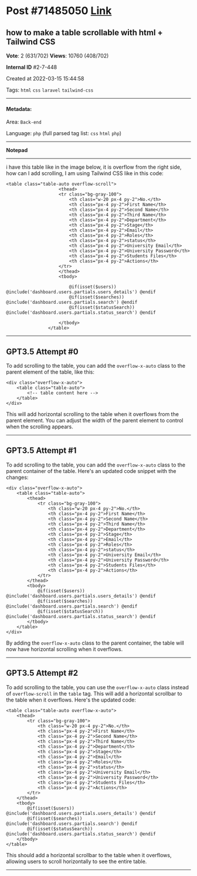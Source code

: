 
# Post \#71485050 [Link](https://stackoverflow.com/questions/71485050/)

## how to make a table scrollable with html + Tailwind CSS

**Vote**: 2 (631/702) **Views**: 10760 (408/702) 

**Internal ID** \#2-7-448

Created at 2022-03-15 15:44:58

Tags: `html` `css` `laravel` `tailwind-css`

----------

#### Metadata:

Area: `Back-end`

Language: `php` (full parsed tag list: `css` `html` `php`)

----------

**Notepad**


----------

i have this table like in the image below, it is overflow from the right side, how can I add scrolling, I am using Tailwind CSS like in this code:
```
<table class="table-auto overflow-scroll">
                    <thead>
                    <tr class="bg-gray-100">
                        <th class="w-20 px-4 py-2">No.</th>
                        <th class="px-4 py-2">First Name</th>
                        <th class="px-4 py-2">Second Name</th>
                        <th class="px-4 py-2">Third Name</th>
                        <th class="px-4 py-2">Department</th>
                        <th class="px-4 py-2">Stage</th>
                        <th class="px-4 py-2">Email</th>
                        <th class="px-4 py-2">Roles</th>
                        <th class="px-4 py-2">status</th>
                        <th class="px-4 py-2">University Email</th>
                        <th class="px-4 py-2">University Password</th>
                        <th class="px-4 py-2">Students Files</th>
                        <th class="px-4 py-2">Actions</th>
                    </tr>
                    </thead>
                    <tbody>

                        @if(isset($users)) @include('dashboard.users.partials.users_details') @endif
                        @if(isset($searches)) @include('dashboard.users.partials.search') @endif
                        @if(isset($statusSearch)) @include('dashboard.users.partials.status_search') @endif

                    </tbody>
                </table>
```

[](https://i.stack.imgur.com/Qggv2.png)


----------
        
## GPT3.5 Attempt \#0

To add scrolling to the table, you can add the `overflow-x-auto` class to the parent element of the table, like this:

```
<div class="overflow-x-auto">
    <table class="table-auto">
        <!-- table content here -->
    </table>
</div>
```

This will add horizontal scrolling to the table when it overflows from the parent element. You can adjust the width of the parent element to control when the scrolling appears.

--------

## GPT3.5 Attempt \#1

To add scrolling to the table, you can add the `overflow-x-auto` class to the parent container of the table. Here's an updated code snippet with the changes:

```
<div class="overflow-x-auto">
    <table class="table-auto">
        <thead>
            <tr class="bg-gray-100">
                <th class="w-20 px-4 py-2">No.</th>
                <th class="px-4 py-2">First Name</th>
                <th class="px-4 py-2">Second Name</th>
                <th class="px-4 py-2">Third Name</th>
                <th class="px-4 py-2">Department</th>
                <th class="px-4 py-2">Stage</th>
                <th class="px-4 py-2">Email</th>
                <th class="px-4 py-2">Roles</th>
                <th class="px-4 py-2">status</th>
                <th class="px-4 py-2">University Email</th>
                <th class="px-4 py-2">University Password</th>
                <th class="px-4 py-2">Students Files</th>
                <th class="px-4 py-2">Actions</th>
            </tr>
        </thead>
        <tbody>
            @if(isset($users)) @include('dashboard.users.partials.users_details') @endif
            @if(isset($searches)) @include('dashboard.users.partials.search') @endif
            @if(isset($statusSearch)) @include('dashboard.users.partials.status_search') @endif
        </tbody>
    </table>
</div>
```

By adding the `overflow-x-auto` class to the parent container, the table will now have horizontal scrolling when it overflows.

--------

## GPT3.5 Attempt \#2

To add scrolling to the table, you can use the `overflow-x-auto` class instead of `overflow-scroll` in the `table` tag. This will add a horizontal scrollbar to the table when it overflows. Here's the updated code:

```
<table class="table-auto overflow-x-auto">
    <thead>
        <tr class="bg-gray-100">
            <th class="w-20 px-4 py-2">No.</th>
            <th class="px-4 py-2">First Name</th>
            <th class="px-4 py-2">Second Name</th>
            <th class="px-4 py-2">Third Name</th>
            <th class="px-4 py-2">Department</th>
            <th class="px-4 py-2">Stage</th>
            <th class="px-4 py-2">Email</th>
            <th class="px-4 py-2">Roles</th>
            <th class="px-4 py-2">status</th>
            <th class="px-4 py-2">University Email</th>
            <th class="px-4 py-2">University Password</th>
            <th class="px-4 py-2">Students Files</th>
            <th class="px-4 py-2">Actions</th>
        </tr>
    </thead>
    <tbody>
        @if(isset($users)) @include('dashboard.users.partials.users_details') @endif
        @if(isset($searches)) @include('dashboard.users.partials.search') @endif
        @if(isset($statusSearch)) @include('dashboard.users.partials.status_search') @endif
    </tbody>
</table>
```

This should add a horizontal scrollbar to the table when it overflows, allowing users to scroll horizontally to see the entire table.

--------

